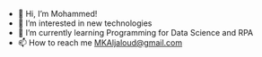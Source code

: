 - 👋 Hi, I’m Mohammed!
- 👀 I’m interested in new technologies
- 🌱 I’m currently learning Programming for Data Science and RPA
- 📫 How to reach me MKAljaloud@gmail.com

<!---
MAljaloud/MAljaloud is a ✨ special ✨ repository because its `README.md` (this file) appears on your GitHub profile.
You can click the Preview link to take a look at your changes.
--->
